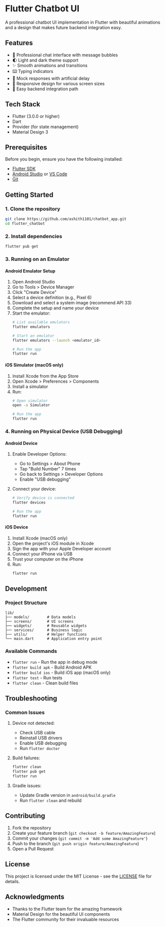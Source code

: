 # Flutter Chatbot UI

A professional chatbot UI implementation in Flutter with beautiful animations and a design that makes future backend integration easy.

## Features

- 💬 Professional chat interface with message bubbles
- 🌓 Light and dark theme support
- ✨ Smooth animations and transitions
- ⌨️ Typing indicators
- 🤖 Mock responses with artificial delay
- 📱 Responsive design for various screen sizes
- 🔄 Easy backend integration path

## Tech Stack

- Flutter (3.0.0 or higher)
- Dart
- Provider (for state management)
- Material Design 3

## Prerequisites

Before you begin, ensure you have the following installed:
- [Flutter SDK](https://flutter.dev/docs/get-started/install)
- [Android Studio](https://developer.android.com/studio) or [VS Code](https://code.visualstudio.com/)
- [Git](https://git-scm.com/)

## Getting Started

### 1. Clone the repository

```bash
git clone https://github.com/ashith1101/chatbot_app.git
cd flutter_chatbot
```

### 2. Install dependencies

```bash
flutter pub get
```

### 3. Running on an Emulator

#### Android Emulator Setup
1. Open Android Studio
2. Go to Tools > Device Manager
3. Click "Create Device"
4. Select a device definition (e.g., Pixel 6)
5. Download and select a system image (recommend API 33)
6. Complete the setup and name your device
7. Start the emulator:
   ```bash
   # List available emulators
   flutter emulators
   
   # Start an emulator
   flutter emulators --launch <emulator_id>
   
   # Run the app
   flutter run
   ```

#### iOS Simulator (macOS only)
1. Install Xcode from the App Store
2. Open Xcode > Preferences > Components
3. Install a simulator
4. Run:
   ```bash
   # Open simulator
   open -a Simulator
   
   # Run the app
   flutter run
   ```

### 4. Running on Physical Device (USB Debugging)

#### Android Device
1. Enable Developer Options:
   - Go to Settings > About Phone
   - Tap "Build Number" 7 times
   - Go back to Settings > Developer Options
   - Enable "USB debugging"

2. Connect your device:
   ```bash
   # Verify device is connected
   flutter devices
   
   # Run the app
   flutter run
   ```

#### iOS Device
1. Install Xcode (macOS only)
2. Open the project's iOS module in Xcode
3. Sign the app with your Apple Developer account
4. Connect your iPhone via USB
5. Trust your computer on the iPhone
6. Run:
   ```bash
   flutter run
   ```

## Development

### Project Structure

```
lib/
├── models/        # Data models
├── screens/       # UI screens
├── widgets/       # Reusable widgets
├── services/      # Business logic
├── utils/         # Helper functions
└── main.dart      # Application entry point
```

### Available Commands

- `flutter run` - Run the app in debug mode
- `flutter build apk` - Build Android APK
- `flutter build ios` - Build iOS app (macOS only)
- `flutter test` - Run tests
- `flutter clean` - Clean build files

## Troubleshooting

### Common Issues

1. Device not detected:
   - Check USB cable
   - Reinstall USB drivers
   - Enable USB debugging
   - Run `flutter doctor`

2. Build failures:
   ```bash
   flutter clean
   flutter pub get
   flutter run
   ```

3. Gradle issues:
   - Update Gradle version in `android/build.gradle`
   - Run `flutter clean` and rebuild

## Contributing

1. Fork the repository
2. Create your feature branch (`git checkout -b feature/AmazingFeature`)
3. Commit your changes (`git commit -m 'Add some AmazingFeature'`)
4. Push to the branch (`git push origin feature/AmazingFeature`)
5. Open a Pull Request

## License

This project is licensed under the MIT License - see the [LICENSE](LICENSE) file for details.

## Acknowledgments

- Thanks to the Flutter team for the amazing framework
- Material Design for the beautiful UI components
- The Flutter community for their invaluable resources